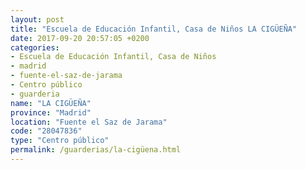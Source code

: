 ```yaml
---
layout: post
title: "Escuela de Educación Infantil, Casa de Niños LA CIGÜEÑA"
date: 2017-09-20 20:57:05 +0200
categories:
- Escuela de Educación Infantil, Casa de Niños
- madrid
- fuente-el-saz-de-jarama
- Centro público
- guarderia
name: "LA CIGÜEÑA"
province: "Madrid"
location: "Fuente el Saz de Jarama"
code: "28047836"
type: "Centro público"
permalink: /guarderias/la-cigüena.html
---
```

